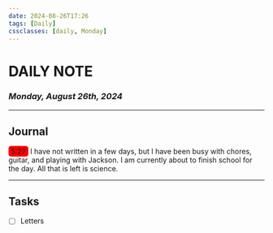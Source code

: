```yaml
---
date: 2024-08-26T17:26
tags: [Daily]
cssclasses: [daily, Monday]
---
```


# DAILY NOTE

### _Monday, August 26th, 2024_

---

## Journal

<span style="background-color: red; border-radius: 5px; padding: 2px 5px;">5:27</span>
I have not written in a few days, but I have been busy with chores, guitar, and playing with Jackson. I am currently about to finish school for the day. All that is left is science.

---

## Tasks

- [ ] Letters

